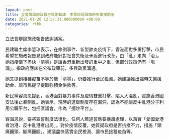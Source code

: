 ```yaml
---
layout: post
title: 立會辯論施政報告致謝動議　李慧琼促設臨時失業援助金
date: 2021-01-20 12:57:31.000000000 +08:00
categories: rthk
---
```


立法會辯論施政報告致謝議案。

民建聯主席李慧琼表示，在修例事件、新型肺炎疫情下，香港面對多重打擊，市民希望在施政報告見到政府能針對社會失衡及矛盾進行改革，由「亂」走向「治」。她指疫情下盡快「清零」是讓香港重新出發的重中之重，但部分政策仍有「甩漏」，指政府應該在公布政策前，多與政黨溝通。

她又提到接種疫苗不等於能「清零」，仍要推行全民檢測。她建議推出臨時失業援助金、讓市民提早提取強積金供款等。

新民黨容海恩提到，香港面對暴力事件及疫情雙重打擊、陷入大混亂，實施香港國安法後止暴制亂。她表示，現時的選舉制度存在漏洞，認為不能讓反中亂港分子利用公職平台，包括區議會，作為「攬炒平台」。

容海恩說，要將宣誓制度法律化，任何人若違誓應要嚴肅處理，以落實「愛國愛港者治港、反中亂港者出局」。對於疫情反覆，她質疑政府是否抗疫不力，措施「頭痛醫頭、腳痛醫腳」，建議盡快落實全民檢測、讓市民接種疫苗等。
